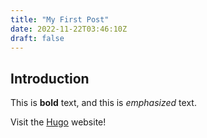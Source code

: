 ```yaml
---
title: "My First Post"
date: 2022-11-22T03:46:10Z
draft: false
---
```


## Introduction

This is **bold** text, and this is *emphasized* text.

Visit the [Hugo](https://gohugo.io) website!